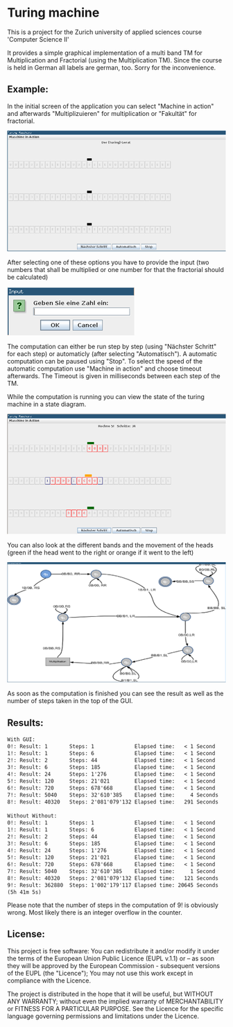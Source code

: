 Turing machine
==========================

This is a project for the Zurich university of applied sciences course 'Computer Science II'

It provides a simple graphical implementation of a multi band TM for Multiplication and Fractorial (using the Multiplication TM).
Since the course is held in German all labels are german, too. Sorry for the inconvenience.

Example:
-------------

In the initial screen of the application you can select "Machine in action" and afterwards "Multiplizuieren" for multiplication or "Fakultät" for fractorial.

![alt text]( https://raw.githubusercontent.com/mxmo0rhuhn/Turing-machine/master/doc/overview.png "Overview")

After selecting one of these options you have to provide the input (two numbers that shall be multiplied or one number for that the fractorial should be calculated)

![alt text]( https://raw.githubusercontent.com/mxmo0rhuhn/Turing-machine/master/doc/input_fractorial.png "Fractorial input")

The computation can either be run step by step (using "Nächster Schritt" for each step) or automaticly (after selecting "Automatisch"). A automatic computation can be paused using "Stop". To select the speed of the automatic computation use "Machine in action" and choose timeout afterwards. The Timeout is given in milliseconds between each step of the TM.

While the computation is running you can view the state of the turing machine in a state diagram.

![alt text]( https://raw.githubusercontent.com/mxmo0rhuhn/Turing-machine/master/doc/computation.png "Configuration while a  computation")

You can also look at the different bands and the movement of the heads (green if the head went to the right or orange if it went to the left)

![alt text]( https://raw.githubusercontent.com/mxmo0rhuhn/Turing-machine/master/doc/running_fractorial.png "Running computation")

As soon as the computation is finished you can see the result as well as the number of steps taken in the top of the GUI.


Results:
------------

```
With GUI:
0!: Result: 1       Steps: 1             Elapsed time:   < 1 Second
1!: Result: 1       Steps: 6             Elapsed time:   < 1 Second
2!: Result: 2       Steps: 44            Elapsed time:   < 1 Second
3!: Result: 6       Steps: 185           Elapsed time:   < 1 Second
4!: Result: 24      Steps: 1'276         Elapsed time:   < 1 Second
5!: Result: 120     Steps: 21'021        Elapsed time:   < 1 Second
6!: Result: 720     Steps: 678'668       Elapsed time:   < 1 Second
7!: Result: 5040    Steps: 32'610'385    Elapsed time:     4 Seconds
8!: Result: 40320   Steps: 2'081'079'132 Elapsed time:   291 Seconds

Without Without:
0!: Result: 1       Steps: 1             Elapsed time:   < 1 Second
1!: Result: 1       Steps: 6             Elapsed time:   < 1 Second
2!: Result: 2       Steps: 44            Elapsed time:   < 1 Second
3!: Result: 6       Steps: 185           Elapsed time:   < 1 Second
4!: Result: 24      Steps: 1'276         Elapsed time:   < 1 Second
5!: Result: 120     Steps: 21'021        Elapsed time:   < 1 Second
6!: Result: 720     Steps: 678'668       Elapsed time:   < 1 Second
7!: Result: 5040    Steps: 32'610'385    Elapsed time:     1 Second
8!: Result: 40320   Steps: 2'081'079'132 Elapsed time:   121 Seconds
9!: Result: 362880  Steps: 1'002'179'117 Elapsed time: 20645 Seconds (5h 41m 5s)
```
Please note that the number of steps in the computation of 9! is obviously wrong. Most likely there is an integer overflow in the counter.

License:
-------------

This project is free software: You can redistribute it and/or modify it under the terms of the European Union Public Licence (EUPL v.1.1) or – as soon they will be approved by the European Commission - subsequent versions of the EUPL (the "Licence"); You may not use this work except in compliance with the Licence.

The project is distributed in the hope that it will be useful, but WITHOUT ANY WARRANTY; without even the implied warranty of MERCHANTABILITY or FITNESS FOR A PARTICULAR PURPOSE. 
See the Licence for the specific language governing permissions and limitations under the Licence.
